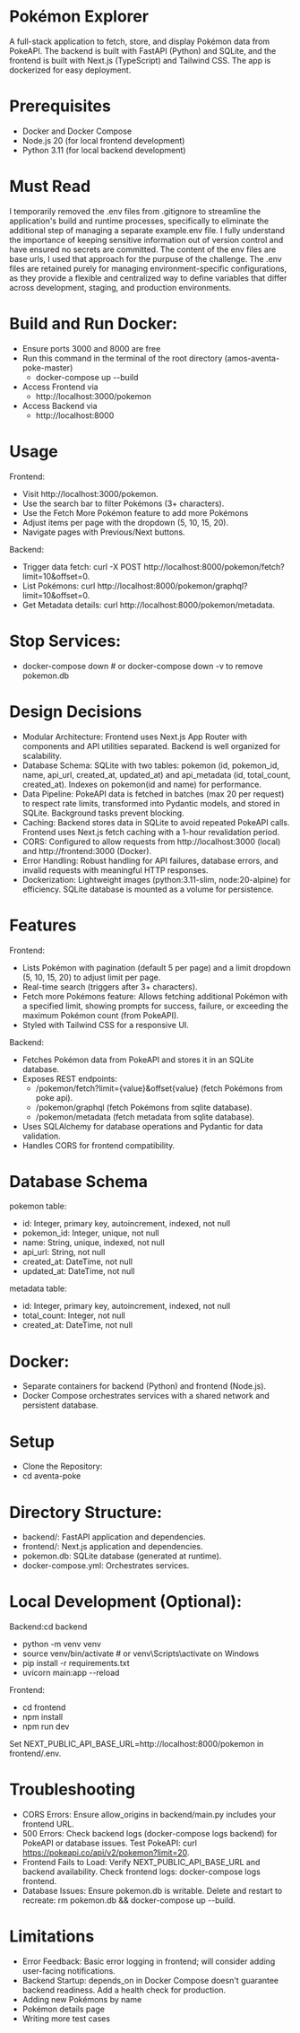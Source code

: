 # Pokémon Explorer
A full-stack application to fetch, store, and display Pokémon data from PokeAPI. The backend is built with FastAPI (Python) and SQLite, and the frontend is built with Next.js (TypeScript) and Tailwind CSS. The app is dockerized for easy deployment.


# Prerequisites
- Docker and Docker Compose
- Node.js 20 (for local frontend development)
- Python 3.11 (for local backend development)


# Must Read
I temporarily removed the .env files from .gitignore to streamline the application's build and runtime processes, specifically to eliminate the additional step of managing a separate example.env file. I fully understand the importance of keeping sensitive information out of version control and have ensured no secrets are committed. The content of the env files are base urls, I used that approach for the purpuse of the challenge. The .env files are retained purely for managing environment-specific configurations, as they provide a flexible and centralized way to define variables that differ across development, staging, and production environments.


# Build and Run Docker:
- Ensure ports 3000 and 8000 are free
- Run this command in the terminal of the root directory (amos-aventa-poke-master)
    - docker-compose up --build
- Access Frontend via
    - http://localhost:3000/pokemon
- Access Backend via
    - http://localhost:8000


# Usage
Frontend:
- Visit http://localhost:3000/pokemon.
- Use the search bar to filter Pokémons (3+ characters).
- Use the Fetch More Pokémon feature to add more Pokémons
- Adjust items per page with the dropdown (5, 10, 15, 20).
- Navigate pages with Previous/Next buttons.


Backend:
- Trigger data fetch: curl -X POST http://localhost:8000/pokemon/fetch?limit=10&offset=0.
- List Pokémons: curl http://localhost:8000/pokemon/graphql?limit=10&offset=0.
- Get Metadata details: curl http://localhost:8000/pokemon/metadata.


# Stop Services:
- docker-compose down  # or docker-compose down -v to remove pokemon.db


# Design Decisions
- Modular Architecture: Frontend uses Next.js App Router with components and API utilities separated. Backend is well organized for scalability.
- Database Schema: SQLite with two tables: pokemon (id, pokemon_id, name, api_url, created_at, updated_at) and api_metadata (id, total_count, created_at). Indexes on pokemon(id and name) for performance.
- Data Pipeline: PokeAPI data is fetched in batches (max 20 per request) to respect rate limits, transformed into Pydantic models, and stored in SQLite. Background tasks prevent blocking.
- Caching: Backend stores data in SQLite to avoid repeated PokeAPI calls. Frontend uses Next.js fetch caching with a 1-hour revalidation period.
- CORS: Configured to allow requests from http://localhost:3000 (local) and http://frontend:3000 (Docker).
- Error Handling: Robust handling for API failures, database errors, and invalid requests with meaningful HTTP responses.
- Dockerization: Lightweight images (python:3.11-slim, node:20-alpine) for efficiency. SQLite database is mounted as a volume for persistence.


# Features
Frontend:
- Lists Pokémon with pagination (default 5 per page) and a limit dropdown (5, 10, 15, 20) to adjust limit per page.
- Real-time search (triggers after 3+ characters).
- Fetch more Pokémons feature: Allows fetching additional Pokémon with a specified limit, showing prompts for success, failure, or exceeding the maximum Pokémon count (from PokeAPI).
- Styled with Tailwind CSS for a responsive UI.

Backend:
- Fetches Pokémon data from PokeAPI and stores it in an SQLite database.
- Exposes REST endpoints:
    - /pokemon/fetch?limit={value}&offset{value} (fetch Pokémons from poke api).
    - /pokemon/graphql (fetch Pokémons from sqlite database).
    - /pokemon/metadata (fetch metadata from sqlite database).
- Uses SQLAlchemy for database operations and Pydantic for data validation.
- Handles CORS for frontend compatibility.


# Database Schema
pokemon table:
- id: Integer, primary key, autoincrement, indexed, not null
- pokemon_id: Integer, unique, not null
- name: String, unique, indexed, not null
- api_url: String, not null
- created_at: DateTime, not null
- updated_at: DateTime, not null

metadata table:
- id: Integer, primary key, autoincrement, indexed, not null
- total_count: Integer, not null
- created_at: DateTime, not null


# Docker:
- Separate containers for backend (Python) and frontend (Node.js).
- Docker Compose orchestrates services with a shared network and persistent database.


# Setup
- Clone the Repository:
- cd aventa-poke


# Directory Structure:
- backend/: FastAPI application and dependencies.
- frontend/: Next.js application and dependencies.
- pokemon.db: SQLite database (generated at runtime).
- docker-compose.yml: Orchestrates services.


# Local Development (Optional):
Backend:cd backend
- python -m venv venv
- source venv/bin/activate  # or venv\Scripts\activate on Windows
- pip install -r requirements.txt
- uvicorn main:app --reload

Frontend:
- cd frontend
- npm install
- npm run dev


Set NEXT_PUBLIC_API_BASE_URL=http://localhost:8000/pokemon in frontend/.env.


# Troubleshooting
- CORS Errors: Ensure allow_origins in backend/main.py includes your frontend URL.
- 500 Errors: Check backend logs (docker-compose logs backend) for PokeAPI or database issues. Test PokeAPI: curl https://pokeapi.co/api/v2/pokemon?limit=20.
- Frontend Fails to Load: Verify NEXT_PUBLIC_API_BASE_URL and backend availability. Check frontend logs: docker-compose logs frontend.
- Database Issues: Ensure pokemon.db is writable. Delete and restart to recreate: rm pokemon.db && docker-compose up --build.

# Limitations
- Error Feedback: Basic error logging in frontend; will consider adding user-facing notifications.
- Backend Startup: depends_on in Docker Compose doesn't guarantee backend readiness. Add a health check for production.
- Adding new Pokémons by name
- Pokémon details page
- Writing more test cases